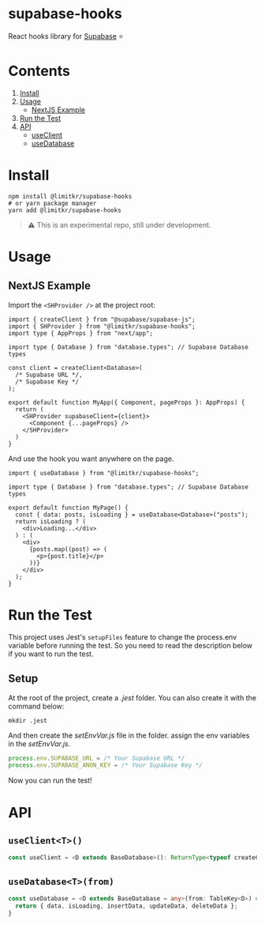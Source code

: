 # supabase-hooks

React hooks library for [Supabase](https://github.com/supabase/supabase) ⭐

# Contents
1. [Install](#install)
2. [Usage](#usage)
   - [NextJS Example](#nextjs-example)
3. [Run the Test](#run-the-test)
4. [API](#api)
    - [useClient](#useclientt)
    - [useDatabase](#usedatabasetfrom)

# Install

```shell
npm install @limitkr/supabase-hooks
# or yarn package manager
yarn add @limitkr/supabase-hooks
```

> :warning: This is an experimental repo, still under development.

# Usage

## NextJS Example

Import the `<SHProvider />` at the project root:

```tsx
import { createClient } from "@supabase/supabase-js";
import { SHProvider } from "@limitkr/supabase-hooks";
import type { AppProps } from "next/app";

import type { Database } from "database.types"; // Supabase Database types

const client = createClient<Database>(
  /* Supabase URL */,
  /* Supabase Key */
);

export default function MyApp({ Component, pageProps }: AppProps) {
  return (
    <SHProvider supabaseClient={client}>
      <Component {...pageProps} />
    </SHProvider>
  )
}
```

And use the hook you want anywhere on the page.

```tsx
import { useDatabase } from "@limitkr/supabase-hooks";

import type { Database } from "database.types"; // Supabase Database types

export default function MyPage() {
  const { data: posts, isLoading } = useDatabase<Database>("posts");
  return isLoading ? (
    <div>Loading...</div>
  ) : (
    <div>
      {posts.map((post) => (
        <p>{post.title}</p>
      ))}
    </div>
  );
}

```

# Run the Test

This project uses Jest's `setupFiles` feature to change the process.env variable before running the test. So you need to
read the description below if you want to run the test.

## Setup

At the root of the project, create a *.jest* folder. You can also create it with the command below:

```shell
mkdir .jest
```
And then create the *setEnvVar.js* file in the folder. assign the env variables in the *setEnvVar.js*.

```ts
process.env.SUPABASE_URL = /* Your Supabase URL */
process.env.SUPABASE_ANON_KEY = /* Your Supabase Key */
```

Now you can run the test!

# API

## `useClient<T>()`
```ts
const useClient = <D extends BaseDatabase>(): ReturnType<typeof createClient<D>>;
```

## `useDatabase<T>(from)`
```ts
const useDatabase = <D extends BaseDatabase = any>(from: TableKey<D>) => {
  return { data, isLoading, insertData, updateData, deleteData };
}
```
